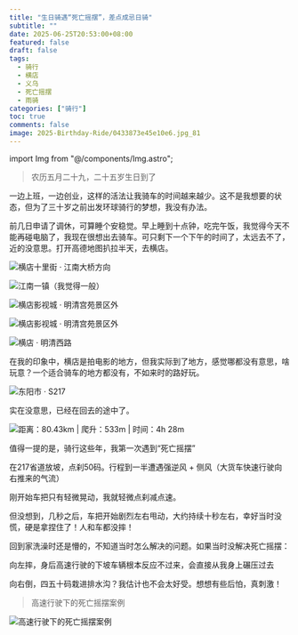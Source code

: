 ```yaml
---
title: "生日骑遇“死亡摇摆”，差点成忌日骑"
subtitle: ""
date: 2025-06-25T20:53:00+08:00
featured: false
draft: false
tags:
  - 骑行
  - 横店
  - 义乌
  - 死亡摇摆
  - 雨骑
categories: ["骑行"]
toc: true
comments: false
image: 2025-Birthday-Ride/0433873e45e10e6.jpg_81
---
```


import Img from "@/components/Img.astro";

> 农历五月二十九，二十五岁生日到了

一边上班，一边创业，这样的活法让我骑车的时间越来越少。这不是我想要的状态，但为了三十岁之前出发环球骑行的梦想，我没有办法。

前几日申请了调休，可算睡个安稳觉。早上睡到十点钟，吃完午饭，我觉得今天不能再碰电脑了，我现在很想出去骑车。可只剩下一个下午的时间了，太远去不了，近的没意思。打开高德地图扒拉半天，去横店。

<Img
  src="20250625190052.jpg"
  alt="横店十里街 · 江南大桥方向"
/>

<Img
  src="20250625190051.jpg"
  alt="江南一镇（我觉得一般）"
/>

<Img
  src="20250625190046.jpg"
  alt="横店影视城 · 明清宫苑景区外"
/>

<Img
  src="202506251900461.jpg"
  alt="横店影视城 · 明清宫苑景区外"
/>

<Img
  src="20250625190045.jpg"
  alt="横店 · 明清西路"
/>

在我的印象中，横店是拍电影的地方，但我实际到了地方，感觉哪都没有意思，啥玩意？一个适合骑车的地方都没有，不如来时的路好玩。

<Img
  src="20250625190044.jpg"
  alt="东阳市 · S217"
/>

实在没意思，已经在回去的途中了。

<Img
  src="202506251900441.jpg"
  alt="距离：80.43km | 爬升：533m | 时间：4h 28m"
  exif={false}
/>

值得一提的是，骑行这些年，我第一次遇到“死亡摇摆”

在217省道放坡，点刹50码。行程到一半遭遇强逆风 + 侧风（大货车快速行驶向右推来的气流）

刚开始车把只有轻微晃动，我就轻微点刹减点速。

但没想到，几秒之后，车把开始剧烈左右甩动，大约持续十秒左右，幸好当时没慌，硬是拿捏住了！人和车都没摔！

回到家洗澡时还是懵的，不知道当时怎么解决的问题。如果当时没解决死亡摇摆：

向左摔，身后高速行驶的下坡车辆根本反应不过来，会直接从我身上碾压过去

向右倒，四五十码栽进排水沟？我估计也不会太好受。想想有些后怕，真刺激！

> 高速行驶下的死亡摇摆案例

<Img
  src="death-swing-case.webp"
  alt="高速行驶下的死亡摇摆案例"
  exif={false}
  caption={false}
/>